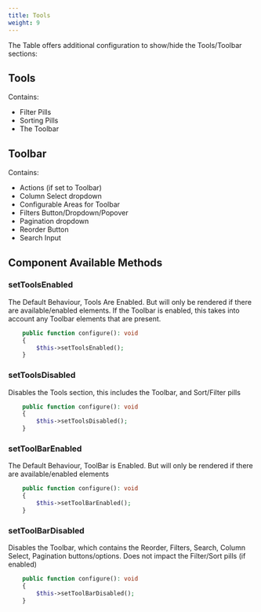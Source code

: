 ```yaml
---
title: Tools
weight: 9
---
```


The Table offers additional configuration to show/hide the Tools/Toolbar sections:
## Tools
Contains:
- Filter Pills
- Sorting Pills
- The Toolbar

## Toolbar
Contains:
- Actions (if set to Toolbar)
- Column Select dropdown
- Configurable Areas for Toolbar
- Filters Button/Dropdown/Popover
- Pagination dropdown
- Reorder Button
- Search Input

## Component Available Methods

### setToolsEnabled
The Default Behaviour, Tools Are Enabled.  But will only be rendered if there are available/enabled elements.  If the Toolbar is enabled, this takes into account any Toolbar elements that are present.
```php
    public function configure(): void
    {
        $this->setToolsEnabled();
    }
```

### setToolsDisabled
Disables the Tools section, this includes the Toolbar, and Sort/Filter pills
```php
    public function configure(): void
    {
        $this->setToolsDisabled();
    }
```

### setToolBarEnabled
The Default Behaviour, ToolBar is Enabled.  But will only be rendered if there are available/enabled elements
```php
    public function configure(): void
    {
        $this->setToolBarEnabled();
    }
```

### setToolBarDisabled
Disables the Toolbar, which contains the Reorder, Filters, Search, Column Select, Pagination buttons/options.  Does not impact the Filter/Sort pills (if enabled)
```php
    public function configure(): void
    {
        $this->setToolBarDisabled();
    }
```